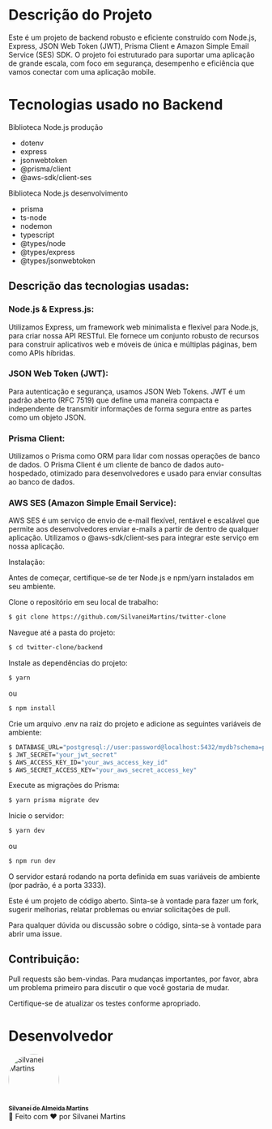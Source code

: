 # Descrição do Projeto

Este é um projeto de backend robusto e eficiente construído com Node.js, Express, JSON Web Token (JWT), Prisma Client e Amazon Simple Email Service (SES) SDK. O projeto foi estruturado para suportar uma aplicação de grande escala, com foco em segurança, desempenho e eficiência que vamos conectar com uma aplicação mobile.

# Tecnologias usado no Backend

Biblioteca Node.js produção
  * dotenv
  * express
  * jsonwebtoken
  * @prisma/client
  * @aws-sdk/client-ses

Biblioteca Node.js desenvolvimento
  * prisma
  * ts-node
  * nodemon
  * typescript
  * @types/node
  * @types/express
  * @types/jsonwebtoken

## Descrição das tecnologias usadas:

### Node.js & Express.js:
  Utilizamos Express, um framework web minimalista e flexível para Node.js, para criar nossa API RESTful. Ele fornece um conjunto robusto de recursos para construir aplicativos web e móveis de única e múltiplas páginas, bem como APIs híbridas.

### JSON Web Token (JWT):
  Para autenticação e segurança, usamos JSON Web Tokens. JWT é um padrão aberto (RFC 7519) que define uma maneira compacta e independente de transmitir informações de forma segura entre as partes como um objeto JSON.

### Prisma Client:
  Utilizamos o Prisma como ORM para lidar com nossas operações de banco de dados. O Prisma Client é um cliente de banco de dados auto-hospedado, otimizado para desenvolvedores e usado para enviar consultas ao banco de dados.

### AWS SES (Amazon Simple Email Service):
  AWS SES é um serviço de envio de e-mail flexível, rentável e escalável que permite aos desenvolvedores enviar e-mails a partir de dentro de qualquer aplicação. Utilizamos o @aws-sdk/client-ses para integrar este serviço em nossa aplicação.

Instalação:

Antes de começar, certifique-se de ter Node.js e npm/yarn instalados em seu ambiente.

Clone o repositório em seu local de trabalho:

  ```bash
  $ git clone https://github.com/SilvaneiMartins/twitter-clone
  ```
Navegue até a pasta do projeto:

  ```bash
  $ cd twitter-clone/backend
  ```
Instale as dependências do projeto:

  ```bash
  $ yarn
  ```
ou

  ```bash
  $ npm install
  ```
Crie um arquivo .env na raiz do projeto e adicione as seguintes variáveis de ambiente:

  ```bash
  $ DATABASE_URL="postgresql://user:password@localhost:5432/mydb?schema=public"
  $ JWT_SECRET="your_jwt_secret"
  $ AWS_ACCESS_KEY_ID="your_aws_access_key_id"
  $ AWS_SECRET_ACCESS_KEY="your_aws_secret_access_key"
  ```
Execute as migrações do Prisma:

  ```bash
  $ yarn prisma migrate dev
  ```

Inicie o servidor:

  ```bash
  $ yarn dev
  ```
ou

  ```bash
  $ npm run dev
  ```

O servidor estará rodando na porta definida em suas variáveis de ambiente (por padrão, é a porta 3333).

Este é um projeto de código aberto. Sinta-se à vontade para fazer um fork, sugerir melhorias, relatar problemas ou enviar solicitações de pull.

Para qualquer dúvida ou discussão sobre o código, sinta-se à vontade para abrir uma issue.

## Contribuição:

Pull requests são bem-vindas. Para mudanças importantes, por favor, abra um problema primeiro para discutir o que você gostaria de mudar.

Certifique-se de atualizar os testes conforme apropriado.

# Desenvolvedor

<a href="https://github.com/SilvaneiMartins">
    <img
        style="border-radius:50%"
        src="https://github.com/SilvaneiMartins.png"
        width="100px;"
        alt="Silvanei Martins"
    />
    <br />
    <sub>
        <b>Silvanei de Almeida Martins</b>
    </sub>
</a>
     <a href="https://github.com/SilvaneiMartins" title="Silvanei martins" >
 </a>
<br />
🚀 Feito com ❤️ por Silvanei Martins
